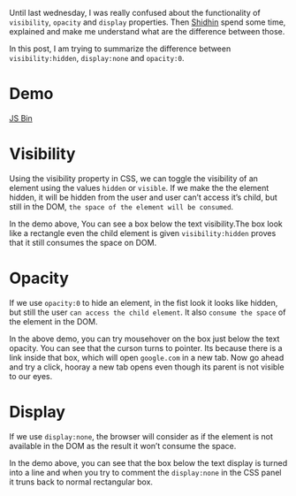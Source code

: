 Until last wednesday, I was really confused about the functionality of `visibility`, `opacity` and `display` properties. Then [Shidhin](http://twitter.com/shidhin) spend some time, explained and make me understand what are the difference between those.

In this post, I am trying to summarize the difference between `visibility:hidden`, `display:none` and `opacity:0`.

Demo
====

<a href="http://jsbin.com/fupeb/6/embed?output,css" class="jsbin-embed">JS Bin</a>

Visibility
==========

Using the visibility property in CSS, we can toggle the visibility of an element using the values `hidden` or `visible`. If we make the the element hidden, it will be hidden from the user and user can’t access it’s child, but still in the DOM, `the space of the element will be consumed`.

In the demo above, You can see a box below the text visibility.The box look like a rectangle even the child element is given `visibility:hidden` proves that it still consumes the space on DOM.

Opacity
=======

If we use `opacity:0` to hide an element, in the fist look it looks like hidden, but still the user `can access the child element`. It also `consume the space` of the element in the DOM.

In the above demo, you can try mousehover on the box just below the text opacity. You can see that the curson turns to pointer. Its because there is a link inside that box, which will open `google.com` in a new tab. Now go ahead and try a click, hooray a new tab opens even though its parent is not visible to our eyes.

Display
=======

If we use `display:none`, the browser will consider as if the element is not available in the DOM as the result it won’t consume the space.

In the demo above, you can see that the box below the text display is turned into a line and when you try to comment the `display:none` in the CSS panel it truns back to normal rectangular box.
